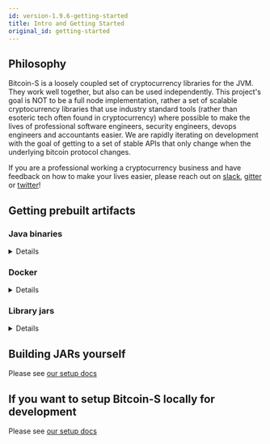 ```yaml
---
id: version-1.9.6-getting-started
title: Intro and Getting Started
original_id: getting-started
---
```


## Philosophy

Bitcoin-S is a loosely coupled set of cryptocurrency libraries for the JVM. They work well together, but also can be used
independently. This project's goal is NOT to be a full node implementation, rather a set of scalable cryptocurrency libraries
that use industry standard tools (rather than esoteric tech often found in cryptocurrency) where possible to make the lives of professional
software engineers, security engineers, devops engineers and accountants easier.
We are rapidly iterating on development with the goal of getting to a set of stable APIs that only change when the underlying bitcoin protocol changes.

If you are a professional working a cryptocurrency business and
have feedback on how to make your lives easier, please reach out on [slack](https://join.slack.com/t/suredbits/shared_invite/zt-eavycu0x-WQL7XOakzQo8tAy7jHHZUw),
[gitter](https://gitter.im/bitcoin-s-core/) or [twitter](https://twitter.com/Chris_Stewart_5/)!

## Getting prebuilt artifacts

### Java binaries

<details>

#### Latest release

Please see the release page on github, you can find it [here](https://github.com/bitcoin-s/bitcoin-s/releases)

#### Master builds

We build installers for mac, linux and windows everytime a PR is merged to master.

You can find the latest builds at this link: 

https://github.com/bitcoin-s/bitcoin-s/actions/workflows/release.yml

Here is what the installers look like

![installers](/img/doc-imgs/github-artifacts.png)

</details>

### Docker

<details>
We publish docker images to docker hub on every PR merge and tag on github.
You can obtain the images for both the app server and oracle server on these
docker hub repos

[bitcoin-s-server docker hub repo](https://hub.docker.com/r/bitcoinscala/bitcoin-s-server/tags?page=1&ordering=last_updated)

[bitcoin-s-oracle-server docker hub repo](https://hub.docker.com/r/bitcoinscala/bitcoin-s-oracle-server/tags?page=1&ordering=last_updated)
</details>

### Library jars

<details>
Add this to your `build.sbt`:

```scala


libraryDependencies += "org.bitcoin-s" %% "bitcoin-s-bitcoind-rpc" % "1.9.4"

libraryDependencies += "org.bitcoin-s" %% "bitcoin-s-core" % "1.9.4"

libraryDependencies += "org.bitcoin-s" %% "bitcoin-s-chain" % "1.9.4"

libraryDependencies += "org.bitcoin-s" %% "bitcoin-s-dlc-oracle" % "1.9.4"

libraryDependencies += "org.bitcoin-s" %% "bitcoin-s-eclair-rpc" % "1.9.4"

libraryDependencies += "org.bitcoin-s" %% "bitcoin-s-fee-provider" % "1.9.4"

libraryDependencies += "org.bitcoin-s" %% "bitcoin-s-key-manager" % "1.9.4"

libraryDependencies += "org.bitcoin-s" %% "bitcoin-s-lnd-rpc" % "1.9.4"

libraryDependencies += "org.bitcoin-s" %% "bitcoin-s-node" % "1.9.4"

libraryDependencies += "org.bitcoin-s" %% "bitcoin-s-oracle-explorer-client" % "1.9.4"

libraryDependencies += "org.bitcoin-s" % "bitcoin-s-secp256k1jni" % "1.9.4"

libraryDependencies += "org.bitcoin-s" %% "bitcoin-s-testkit-core" % "1.9.4"

libraryDependencies += "org.bitcoin-s" %% "bitcoin-s-testkit" % "1.9.4"

libraryDependencies += "org.bitcoin-s" %% "bitcoin-s-wallet" % "1.9.4"

libraryDependencies += "org.bitcoin-s" %% "bitcoin-s-zmq" % "1.9.4"

```


### Nightly builds

You can also run on the bleeding edge of Bitcoin-S, by
adding a snapshot build to your `build.sbt`. The most
recent snapshot published is `1.9.3-68-80deeed1-20220926-1805-SNAPSHOT`.



To fetch snapshots, you will need to add the correct
resolver in your `build.sbt`:

```sbt
resolvers += Resolver.sonatypeRepo("snapshots")
```

The official maven repo for releases is

https://repo1.maven.org/maven2/org/bitcoin-s/

The repo for snapshots, which are published after everytime something is merged to master:

https://oss.sonatype.org/content/repositories/snapshots/org/bitcoin-s/

</details>

## Building JARs yourself

Please see [our setup docs](getting-setup.md)

## If you want to setup Bitcoin-S locally for development

Please see [our setup docs](getting-setup.md)

